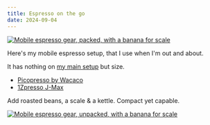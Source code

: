 ```yaml
---
title: Espresso on the go
date: 2024-09-04
---
```


[![Mobile espresso gear, packed, with a banana for scale](/assets/pico/packed.avif)](/assets/pico/packed.avif)

Here's my mobile espresso setup, that I use when I'm out and about.

It has nothing on [my main setup](/posts/espresso-gear) but size.

- [Picopresso by Wacaco](https://www.wacaco.com/products/picopresso)
- [1Zpresso J-Max](https://1zpresso.coffee/manual-jmax-en/)

Add roasted beans, a scale & a kettle. Compact yet capable.

[![Mobile espresso gear, unpacked, with a banana for scale](/assets/pico/unpacked.avif)](/assets/pico/unpacked.avif)
